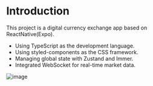 # Introduction

This project is a digital currency exchange app based on ReactNative(Expo). 
- Using TypeScript as the development language.
- Using styled-components as the CSS framework.
- Managing global state with Zustand and Immer.
- Integrated WebSocket for real-time market data.

![image](https://github.com/MarkJiang0/mj-exchange-app/assets/170775799/80d51016-616e-48ca-be1c-ad764f194777)
